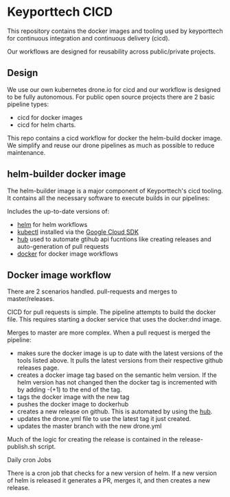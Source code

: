 # Keyporttech CICD

This repository contains the docker images and tooling used by keyporttech for continuous integration and continuous delivery (cicd).

Our workflows are designed for reusability across public/private projects.

## Design

We use our own kubernetes drone.io for cicd and our workflow is designed to be fully autonomous.  For public open source projects there are 2 basic pipeline types:

* cicd for docker images
* cicd for helm charts.  

This repo contains a cicd workflow for docker the helm-build docker image.  We simplify and reuse our drone pipelines as much as possible to reduce maintenance.

## helm-builder docker image

The helm-builder image is a major component of Keyporttech's cicd tooling.  It contains all the necessary software to execute builds in our pipelines:

Includes the up-to-date versions of:

* [helm](https://helm.sh/) for helm workflows
* [kubectl](https://kubernetes.io/docs/reference/kubectl/kubectl/) installed via the [Google Cloud SDK](https://cloud.google.com/sdk/)
* [hub](https://hub.github.com/) used to automate gtihub api fucntions like creating releases and auto-generation of pull requests
* [docker](https://www.docker.com/) for docker image workflows


## Docker image workflow

There are 2 scenarios handled. pull-requests and merges to master/releases.

CICD for pull requests is simple.  The pipeline attempts to build the docker file.  This requires starting a docker service that uses the docker:dnd image.  

Merges to master are more complex.  When a pull request is merged the pipeline:
* makes sure the docker image is up to date with the latest versions of the tools listed above.  It pulls the latest versions from their respective github releases page.
* creates a docker image tag based on the semantic helm version.  If the helm version has not changed then the docker tag is incremented with by adding -(+1) to the end of the tag.
* tags the docker image with the new tag
* pushes the docker image to dockerhub
* creates a new release on github.  This is automated by using the [hub](https://hub.github.com/).
* updates the drone.yml file to use the latest tag it just created.
* updates the master branch with the new drone.yml

Much of the logic for creating the release is contained in the release-publish.sh script.

Daily cron Jobs

There is a cron job that checks for a new version of helm.  If a new version of helm is released it generates a PR, merges it, and then creates a new release.
